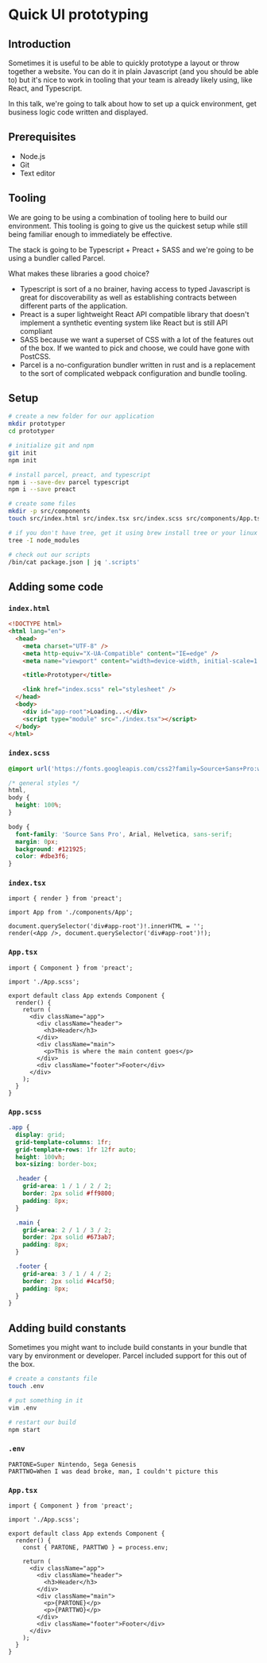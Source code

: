 # Quick UI prototyping

## Introduction

Sometimes it is useful to be able to quickly prototype a layout or throw together a website. You can do it in plain Javascript (and you should be able to) but it's nice to work in tooling that your team is already likely using, like React, and Typescript.

In this talk, we're going to talk about how to set up a quick environment, get business logic code written and displayed.

## Prerequisites

- Node.js
- Git
- Text editor

## Tooling

We are going to be using a combination of tooling here to build our environment. This tooling is going to give us the quickest setup while still being familiar enough to immediately be effective.

The stack is going to be Typescript + Preact + SASS and we're going to be using a bundler called Parcel.

What makes these libraries a good choice?

- Typescript is sort of a no brainer, having access to typed Javascript is great for discoverability as well as establishing contracts between different parts of the application.
- Preact is a super lightweight React API compatible library that doesn't implement a synthetic eventing system like React but is still API compliant
- SASS because we want a superset of CSS with a lot of the features out of the box. If we wanted to pick and choose, we could have gone with PostCSS.
- Parcel is a no-configuration bundler written in rust and is a replacement to the sort of complicated webpack configuration and bundle tooling.

## Setup

```sh
# create a new folder for our application
mkdir prototyper
cd prototyper

# initialize git and npm
git init
npm init

# install parcel, preact, and typescript
npm i --save-dev parcel typescript
npm i --save preact

# create some files
mkdir -p src/components
touch src/index.html src/index.tsx src/index.scss src/components/App.tsx src/components/App.scss

# if you don't have tree, get it using brew install tree or your linux package manager
tree -I node_modules

# check out our scripts
/bin/cat package.json | jq '.scripts'
```

## Adding some code

### `index.html`

```html
<!DOCTYPE html>
<html lang="en">
  <head>
    <meta charset="UTF-8" />
    <meta http-equiv="X-UA-Compatible" content="IE=edge" />
    <meta name="viewport" content="width=device-width, initial-scale=1.0" />

    <title>Prototyper</title>

    <link href="index.scss" rel="stylesheet" />
  </head>
  <body>
    <div id="app-root">Loading...</div>
    <script type="module" src="./index.tsx"></script>
  </body>
</html>
```

### `index.scss`

```scss
@import url('https://fonts.googleapis.com/css2?family=Source+Sans+Pro:wght@300;400;700&display=swap');

/* general styles */
html,
body {
  height: 100%;
}

body {
  font-family: 'Source Sans Pro', Arial, Helvetica, sans-serif;
  margin: 0px;
  background: #121925;
  color: #dbe3f6;
}
```

### `index.tsx`

```tsx
import { render } from 'preact';

import App from './components/App';

document.querySelector('div#app-root')!.innerHTML = '';
render(<App />, document.querySelector('div#app-root')!);
```

### `App.tsx`

```tsx
import { Component } from 'preact';

import './App.scss';

export default class App extends Component {
  render() {
    return (
      <div className="app">
        <div className="header">
          <h3>Header</h3>
        </div>
        <div className="main">
          <p>This is where the main content goes</p>
        </div>
        <div className="footer">Footer</div>
      </div>
    );
  }
}
```

### `App.scss`

```scss
.app {
  display: grid;
  grid-template-columns: 1fr;
  grid-template-rows: 1fr 12fr auto;
  height: 100vh;
  box-sizing: border-box;

  .header {
    grid-area: 1 / 1 / 2 / 2;
    border: 2px solid #ff9800;
    padding: 8px;
  }

  .main {
    grid-area: 2 / 1 / 3 / 2;
    border: 2px solid #673ab7;
    padding: 8px;
  }

  .footer {
    grid-area: 3 / 1 / 4 / 2;
    border: 2px solid #4caf50;
    padding: 8px;
  }
}
```

## Adding build constants

Sometimes you might want to include build constants in your bundle that vary by environment or developer. Parcel included support for this out of the box.

```sh
# create a constants file
touch .env

# put something in it
vim .env

# restart our build
npm start
```

### `.env`

```dotenv
PARTONE=Super Nintendo, Sega Genesis
PARTTWO=When I was dead broke, man, I couldn't picture this
```

### `App.tsx`

```tsx
import { Component } from 'preact';

import './App.scss';

export default class App extends Component {
  render() {
    const { PARTONE, PARTTWO } = process.env;

    return (
      <div className="app">
        <div className="header">
          <h3>Header</h3>
        </div>
        <div className="main">
          <p>{PARTONE}</p>
          <p>{PARTTWO}</p>
        </div>
        <div className="footer">Footer</div>
      </div>
    );
  }
}
```
